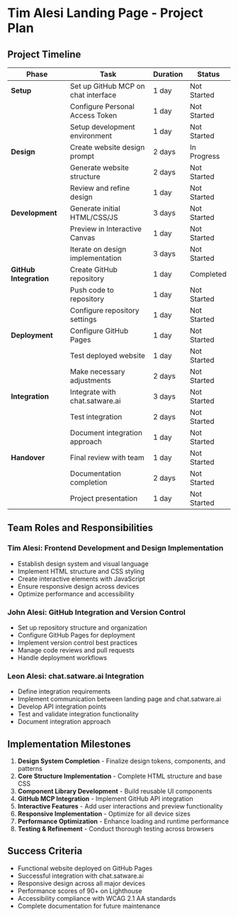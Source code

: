 # Tim Alesi Landing Page - Project Plan

## Project Timeline

| Phase | Task | Duration | Status |
|-------|------|----------|--------|
| **Setup** | Set up GitHub MCP on chat interface | 1 day | Not Started |
| | Configure Personal Access Token | 1 day | Not Started |
| | Setup development environment | 1 day | Not Started |
| **Design** | Create website design prompt | 2 days | In Progress |
| | Generate website structure | 2 days | Not Started |
| | Review and refine design | 1 day | Not Started |
| **Development** | Generate initial HTML/CSS/JS | 3 days | Not Started |
| | Preview in Interactive Canvas | 1 day | Not Started |
| | Iterate on design implementation | 3 days | Not Started |
| **GitHub Integration** | Create GitHub repository | 1 day | Completed |
| | Push code to repository | 1 day | Not Started |
| | Configure repository settings | 1 day | Not Started |
| **Deployment** | Configure GitHub Pages | 1 day | Not Started |
| | Test deployed website | 1 day | Not Started |
| | Make necessary adjustments | 2 days | Not Started |
| **Integration** | Integrate with chat.satware.ai | 3 days | Not Started |
| | Test integration | 2 days | Not Started |
| | Document integration approach | 1 day | Not Started |
| **Handover** | Final review with team | 1 day | Not Started |
| | Documentation completion | 2 days | Not Started |
| | Project presentation | 1 day | Not Started |

## Team Roles and Responsibilities

### Tim Alesi: Frontend Development and Design Implementation

- Establish design system and visual language
- Implement HTML structure and CSS styling
- Create interactive elements with JavaScript
- Ensure responsive design across devices
- Optimize performance and accessibility

### John Alesi: GitHub Integration and Version Control

- Set up repository structure and organization
- Configure GitHub Pages for deployment
- Implement version control best practices
- Manage code reviews and pull requests
- Handle deployment workflows

### Leon Alesi: chat.satware.ai Integration

- Define integration requirements
- Implement communication between landing page and chat.satware.ai
- Develop API integration points
- Test and validate integration functionality
- Document integration approach

## Implementation Milestones

1. **Design System Completion** - Finalize design tokens, components, and patterns
2. **Core Structure Implementation** - Complete HTML structure and base CSS
3. **Component Library Development** - Build reusable UI components
4. **GitHub MCP Integration** - Implement GitHub API integration
5. **Interactive Features** - Add user interactions and preview functionality
6. **Responsive Implementation** - Optimize for all device sizes
7. **Performance Optimization** - Enhance loading and runtime performance
8. **Testing & Refinement** - Conduct thorough testing across browsers

## Success Criteria

- Functional website deployed on GitHub Pages
- Successful integration with chat.satware.ai
- Responsive design across all major devices
- Performance scores of 90+ on Lighthouse
- Accessibility compliance with WCAG 2.1 AA standards
- Complete documentation for future maintenance